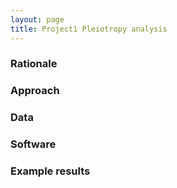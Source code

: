 ```yaml
---
layout: page
title: Project1 Pleiotropy analysis
---
```



### Rationale

### Approach

### Data

### Software

### Example results



